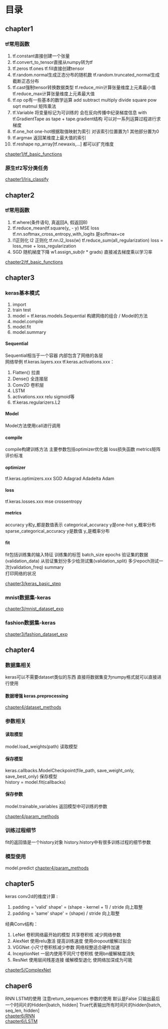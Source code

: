 # 目录
## chapter1
### tf常用函数
1. tf.constant直接创建一个张量
2. tf.convert_to_tensor直接从numpy转为tf
3. tf.zeros tf.ones tf.fill直接创建tensor
4. tf.random.normal生成正态分布的随机数 tf.random.truncated_normal生成截断正态分布
5. tf.cast强制tensor转换数据类型 tf.reduce_min计算张量维度上元素最小值 tf.reduce_max计算张量维度上元素最大值
6. tf.op op有一些基本的数学运算 add subtract multiply divide square pow sqrt matmul 矩阵乘法
7. tf.Variable 将变量标记为可训练的 会在反向传播中纪录梯度信息 with tf.GradientTape as tape + tape.gradient结构 可以对一系列运算过程进行求梯度
8. tf.one_hot one-hot根据取值映射为索引 对该索引位置置为1 其他部分置为0
9. tf.argmax 返回某维度上最大值的索引
10. tf.reshape np_array[tf.newaxis,...] 都可以扩充维度

[chapter1/tf_basic_functions](chapter1/tf_basic_functions.ipynb)  

### 原生tf2写分类任务
[chapter1/Iris_classify](chapter1/Iris_classify.ipynb)  

## chapter2
### tf常用函数
1. tf.where(条件语句, 真返回A, 假返回B)
2. tf.reduce_mean(tf.square(y_ - y) MSE loss tf.nn.softmax_cross_entropy_with_logits 是softmax+ce
3. l1正则化 l2 正则化 tf.nn.l2_loss(w) tf.reduce_sum(all_regularization) loss = loss_mse + loss_regularization
4. SGD 随机梯度下降 w1.assign_sub(lr * grads) 直接减去梯度乘以学习率

[chapter2/tf_basic_functions](chapter2/tf_basic_functions.ipynb)  

## chapter3
### keras基本模式
1. import
2. train test
3. model = tf.keras.models.Sequential 构建网络的组合 / Model的方法
4. model.compile
5. model.fit
6. model.summary

#### Sequential
Sequential相当于一个容器 内部包含了网络的各层  
网络举例 tf.keras.layers.xxx tf.keras.activations.xxx：
1. Flatten() 拉直
2. Dense() 全连接层
3. Conv2D 卷积层
4. LSTM
5. activations.xxx relu sigmoid等
6. tf.keras.regularizers.L2

#### Model
Model方法使用call进行调用

#### compile
compile构建训练方法 主要参数包括optimizer优化器 loss损失函数 metrics矩阵评价标准

#### optimizer
tf.keras.optimizers.xxx SGD Adagrad Adadelta Adam  
#### loss
tf.keras.losses.xxx mse crossentropy  

#### metrics
accuracy y和y_都是数值表示
categorical_accuracy y是one-hot y_概率分布
sparse_categorical_accuracy y是数值 y_是概率分布
#### fit
fit包括训练集的输入特征 训练集的标签 batch_size epochs 验证集的数据(validation_data) 从验证集划分多少给测试集(validation_split) 多少epoch测试一次(validation_freq)
summary  
打印网络的状况

[chapter3/keras_basic_step](chapter3/keras_basic_step.ipynb)  

### mnist数据集-keras
[chapter3/mnist_dataset_exp](chapter3/mnist_dataset_exp.ipynb)  

### fashion数据集-keras
[chapter3/fashion_dataset_exp](chapter3/fashion_dataset_exp.ipynb)  

## chapter4
### 数据集相关
keras可以不需要dataset类似的东西 直接将数据集变为numpy格式就可以直接进行使用  
#### 数据增强 keras.preprocessing

[chapter4/dataset_methods](chapter4/dataset_methods.ipynb)  

### 参数相关
#### 读取模型
model.load_weights(path) 读取模型
#### 保存模型
keras.callbacks.ModelCheckpoint(file_path, save_weight_only, save_best_only) 保存模型  
history = model.fit(callbacks)  
#### 保存参数
model.trainable_variables 返回模型中可训练的参数

[chapter4/param_methods](chapter4/param_methods.ipynb)  

### 训练过程细节
fit的返回值是一个history对象 history.history中有很多训练过程的细节参数  

### 模型使用
model.predict
[chapter4/param_methods](chapter4/use_model_test.ipynb)  

## chapter5
keras conv2d的维度计算 :  
1. padding = 'valid' shape' = (shape - kernel + 1) / stride 向上取整
2. padding = 'same' shape' = (shape) / stride 向上取整

经典Conv结构：
1. LeNet 卷积网络最开始的模型 共享卷积核 减少网络参数
2. AlexNet 使用relu激活 提高训练速度 使用dropout缓解过拟合
3. VGGNet 小尺寸卷积核减少参数 网络规整适合硬件加速
4. InceptionNet 一层内使用不同尺寸卷积核 使用bn缓解梯度消失
5. ResNet 使用层间残差连接 缓解模型退化 使网络加深成为可能

[chapter5/ComplexNet](chapter5/ComplexNet.ipynb)  

## chaper6
RNN LSTM的使用 注意return_sequences 参数的使用 默认是False 只输出最后一个时间片的Hidden[batch, hidden] True代表输出所有时间片的hidden[batch, seq_len, hidden]  
[chapter6/RNN](chapter6/basic_RNN.ipynb)  
[chapter6/LSTM](chapter6/LSTM_exp.ipynb)  
